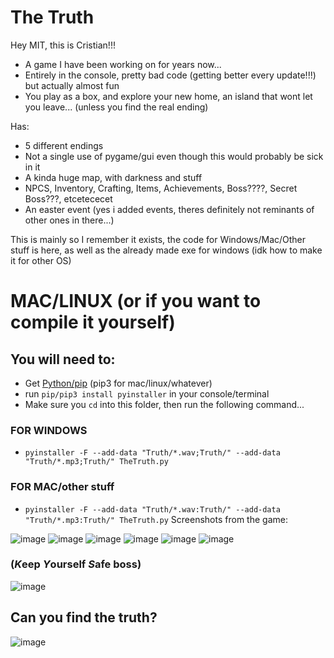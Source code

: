 # The Truth
Hey MIT, this is Cristian!!!
- A game I have been working on for years now...
- Entirely in the console, pretty bad code (getting better every update!!!) but actually almost fun
- You play as a box, and explore your new home, an island that wont let you leave...
(unless you find the real ending)

Has:
- 5 different endings
- Not a single use of pygame/gui even though this would probably be sick in it
- A kinda huge map, with darkness and stuff
- NPCS, Inventory, Crafting, Items, Achievements, Boss????, Secret Boss???, etcetececet 
- An easter event (yes i added events, theres definitely not reminants of other ones in there...)

This is mainly so I remember it exists, the code for Windows/Mac/Other stuff is here, as well as the already made exe for windows (idk how to make it for other OS)

# MAC/LINUX (or if you want to compile it yourself)
## You will need to: 
- Get [Python/pip](https://www.python.org/downloads/) (pip3 for mac/linux/whatever)
- run `pip/pip3 install pyinstaller` in your console/terminal
- Make sure you `cd` into this folder, then run the following command...
### FOR WINDOWS
- `pyinstaller -F --add-data "Truth/*.wav;Truth/" --add-data "Truth/*.mp3;Truth/" TheTruth.py`
### FOR MAC/other stuff
- `pyinstaller -F --add-data "Truth/*.wav:Truth/" --add-data "Truth/*.mp3:Truth/" TheTruth.py`
Screenshots from the game:

![image](https://user-images.githubusercontent.com/93288617/221372251-66f4fa82-1453-4361-9f32-89a4d3c5c90c.png) ![image](https://user-images.githubusercontent.com/93288617/221372265-7713e076-4fdb-48ba-803b-974c85897f46.png) ![image](https://user-images.githubusercontent.com/93288617/221372310-d5366a0d-4675-4c8a-a352-f6f647013b5e.png) ![image](https://user-images.githubusercontent.com/93288617/221372339-6ef899ea-b3ed-4dd5-8881-401fbb664143.png) ![image](https://user-images.githubusercontent.com/93288617/221372369-7328c5c5-74c9-48bf-8a6c-9044c5e7c60e.png) ![image](https://user-images.githubusercontent.com/93288617/221372425-41d16eb9-ba6f-47b0-af98-b1b332089ddc.png)


### (*K*eep *Y*ourself *S*afe boss)
![image](https://user-images.githubusercontent.com/93288617/221372797-a8a89a5b-8b2c-4838-90af-41261f9549c0.png)


## Can you find the truth?
![image](https://user-images.githubusercontent.com/93288617/221373135-e510a29b-e841-4a3b-9eb2-1f62136ae665.png)

